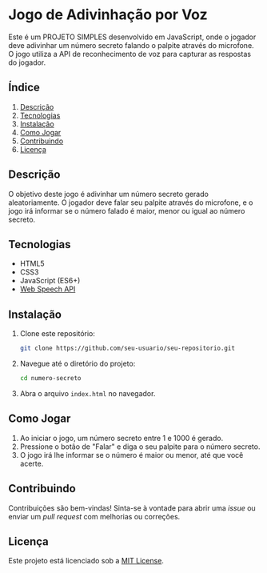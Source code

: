  # Jogo de Adivinhação por Voz

Este é um PROJETO SIMPLES desenvolvido em JavaScript, onde o jogador deve adivinhar um número secreto falando o palpite através do microfone. O jogo utiliza a API de reconhecimento de voz para capturar as respostas do jogador.

## Índice

1. [Descrição](#descrição)
2. [Tecnologias](#tecnologias)
3. [Instalação](#instalação)
4. [Como Jogar](#como-jogar)
5. [Contribuindo](#contribuindo)
6. [Licença](#licença)

## Descrição

O objetivo deste jogo é adivinhar um número secreto gerado aleatoriamente. O jogador deve falar seu palpite através do microfone, e o jogo irá informar se o número falado é maior, menor ou igual ao número secreto.

## Tecnologias

- HTML5
- CSS3
- JavaScript (ES6+)
- [Web Speech API](https://developer.mozilla.org/en-US/docs/Web/API/Web_Speech_API)

## Instalação

1. Clone este repositório:

    ```bash
    git clone https://github.com/seu-usuario/seu-repositorio.git
    ```

2. Navegue até o diretório do projeto:

    ```bash
    cd numero-secreto
    ```

3. Abra o arquivo `index.html` no navegador.

## Como Jogar

1. Ao iniciar o jogo, um número secreto entre 1 e 1000 é gerado.
2. Pressione o botão de "Falar" e diga o seu palpite para o número secreto.
3. O jogo irá lhe informar se o número é maior ou menor, até que você acerte.

## Contribuindo

Contribuições são bem-vindas! Sinta-se à vontade para abrir uma _issue_ ou enviar um _pull request_ com melhorias ou correções.

## Licença

Este projeto está licenciado sob a [MIT License](LICENSE).
